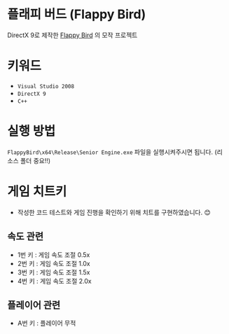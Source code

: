 # 플래피 버드 (Flappy Bird)
DirectX 9로 제작한 [Flappy Bird](https://flappybird.fandom.com/wiki/Flappy_Bird) 의 모작 프로젝트

# 키워드
- `Visual Studio 2008`
- `DirectX 9`
- `C++`

# 실행 방법
`FlappyBird\x64\Release\Senior Engine.exe` 파일을 실행시켜주시면 됩니다. 
(리소스 폴더 중요!!)

# 게임 치트키
- 작성한 코드 테스트와 게임 진행을 확인하기 위해 치트를 구현하였습니다. 😊

## 속도 관련
- 1번 키 : 게임 속도 조절 0.5x
- 2번 키 : 게임 속도 조절 1.0x
- 3번 키 : 게임 속도 조절 1.5x
- 4번 키 : 게임 속도 조절 2.0x

## 플레이어 관련
- A번 키 : 플레이어 무적

